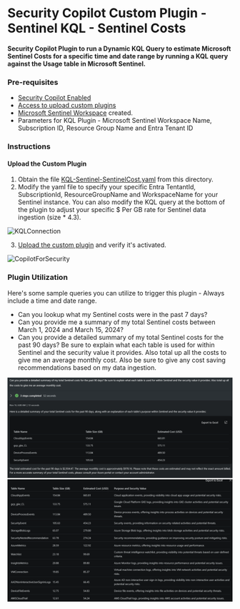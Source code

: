 # Security Copilot Custom Plugin - Sentinel KQL - Sentinel Costs

#### Security Copilot Plugin to run a Dynamic KQL Query to estimate Microsoft Sentinel Costs for a specific time and date range by running a KQL query against the Usage table in Microsoft Sentinel.

### Pre-requisites

* [Security Copilot Enabled](https://learn.microsoft.com/en-us/security-copilot/get-started-security-copilot#onboarding-to-microsoft-security-copilot)
* [Access to upload custom plugins](https://learn.microsoft.com/en-us/security-copilot/manage-plugins?tabs=securitycopilotplugin#managing-custom-plugins)
* [Microsoft Sentinel Workspace](https://learn.microsoft.com/en-us/azure/sentinel/quickstart-onboard) created.
* Parameters for KQL Plugin - Microsoft Sentinel Workspace Name, Subscription ID, Resource Group Name and Entra Tenant ID

### Instructions
#### Upload the Custom Plugin

1. Obtain the file [KQL-Sentinel-SentinelCost.yaml](https://github.com/Azure/Copilot-For-Security/blob/main/Plugins/Community%20Based%20Plugins/Microsoft%20Sentinel%20Custom%20Plugin%20Scenarios/Sentinel%20Cost%20Query%20Plugin/KQL-SentinelCost.yaml) from this directory.
2. Modify the yaml file to specify your specific Entra TentantId, SubscriptionId, ResourceGroupName and WorkspaceName for your Sentinel instance. You can also modify the KQL query at the bottom of the plugin to adjust your specific $ Per GB rate for Sentinel data ingestion (size * 4.3).

![KQLConnection](https://github.com/SCStelz/CopilotForSecurity/blob/main/Images/kql-connection.png)

3. [Upload the custom plugin](https://learn.microsoft.com/en-us/security-copilot/manage-plugins?tabs=securitycopilotplugin#add-custom-plugins) and verify it's activated.

![CopilotForSecurity](https://learn.microsoft.com/en-us/security-copilot/media/add-plugin-button.png)

### Plugin Utilization

Here's some sample queries you can utilize to trigger this plugin - Always include a time and date range.

* Can you lookup what my Sentinel costs were in the past 7 days?
* Can you provide me a summary of my total Sentinel costs between March 1, 2024 and March 15, 2024?
* Can you provide a detailed summary of my total Sentinel costs for the past 90 days? Be sure to explain what each table is used for within Sentinel and the security value it provides. Also total up all the costs to give me an average monthly cost. Also be sure to give any cost saving recommendations based on my data ingestion.

![O365Logs](https://github.com/Azure/Copilot-For-Security/blob/main/Plugins/Community%20Based%20Plugins/Images/sentinel-cost.png)
![O365Logs](https://github.com/Azure/Copilot-For-Security/blob/main/Plugins/Community%20Based%20Plugins/Images/sentinel-cost-2%20.png)
